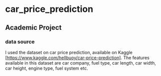 # car_price_prediction
## Academic Project 
### data source
I used the dataset on car price prediction, available on
Kaggle [https://www.kaggle.com/hellbuoy/car-price-prediction].
The features available in this dataset are car company, fuel type, car length, car width, car height, engine type, fuel system etc.
